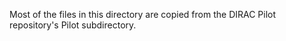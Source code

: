 Most of the files in this directory are copied from the DIRAC Pilot repository's
Pilot subdirectory. 
